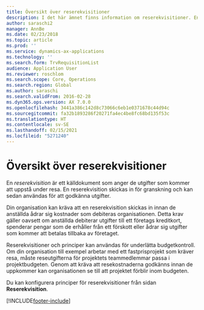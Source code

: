 ```yaml
---
title: Översikt över reserekvisitioner
description: I det här ämnet finns information om reserekvisitioner. En reserekvisition dokumenterar planerade resekostnader.
author: saraschi2
manager: AnnBe
ms.date: 02/23/2018
ms.topic: article
ms.prod: ''
ms.service: dynamics-ax-applications
ms.technology: ''
ms.search.form: TrvRequisitionList
audience: Application User
ms.reviewer: roschlom
ms.search.scope: Core, Operations
ms.search.region: Global
ms.author: saraschi
ms.search.validFrom: 2016-02-28
ms.dyn365.ops.version: AX 7.0.0
ms.openlocfilehash: 3441a386c142d8c73066c6eb1e0371678c44d94c
ms.sourcegitcommit: fa32b1893286f20271fa4ec4be8fc68bd135f53c
ms.translationtype: HT
ms.contentlocale: sv-SE
ms.lasthandoff: 02/15/2021
ms.locfileid: "5271240"
---
```

# <a name="travel-requisitions-overview"></a>Översikt över reserekvisitioner

En *reserekvisition* är ett källdokument som anger de utgifter som kommer att uppstå under resa. En reserekvisition skickas in för granskning och kan sedan användas för att godkänna utgifter.

Din organisation kan kräva att en reserekvisition skickas in innan de anställda ådrar sig kostnader som debiteras organisationen. Detta krav gäller oavsett om anställda debiterar utgifter till ett företags kreditkort, spenderar pengar som de erhåller från ett förskott eller ådrar sig utgifter som kommer att betalas tillbaka av företaget.

Reserekvisitioner och principer kan användas för underlätta budgetkontroll. Om din organisation till exempel arbetar med ett fastprisprojekt som kräver resa, måste reseutgifterna för projektets teammedlemmar passa i projektbudgeten. Genom att kräva att resekostnaderna godkänns innan de uppkommer kan organisationen se till att projektet förblir inom budgeten.

Du kan konfigurera principer för reserekvisitioner från sidan **Reserekvisition**.


[!INCLUDE[footer-include](../includes/footer-banner.md)]